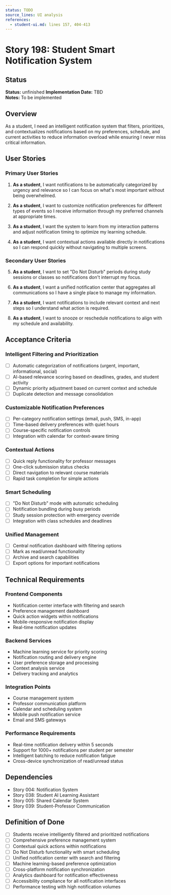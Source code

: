 ```yaml
---
status: TODO
source_lines: UI analysis
references:
  - student-ui.md: lines 157, 404-413
---
```

# Story 198: Student Smart Notification System

## Status
**Status:** unfinished
**Implementation Date:** TBD  
**Notes:** To be implemented

## Overview

As a student, I need an intelligent notification system that filters, prioritizes, and contextualizes notifications based on my preferences, schedule, and current activities to reduce information overload while ensuring I never miss critical information.

## User Stories

### Primary User Stories

1. **As a student**, I want notifications to be automatically categorized by urgency and relevance so I can focus on what's most important without being overwhelmed.

2. **As a student**, I want to customize notification preferences for different types of events so I receive information through my preferred channels at appropriate times.

3. **As a student**, I want the system to learn from my interaction patterns and adjust notification timing to optimize my learning schedule.

4. **As a student**, I want contextual actions available directly in notifications so I can respond quickly without navigating to multiple screens.

### Secondary User Stories

5. **As a student**, I want to set "Do Not Disturb" periods during study sessions or classes so notifications don't interrupt my focus.

6. **As a student**, I want a unified notification center that aggregates all communications so I have a single place to manage my information.

7. **As a student**, I want notifications to include relevant context and next steps so I understand what action is required.

8. **As a student**, I want to snooze or reschedule notifications to align with my schedule and availability.

## Acceptance Criteria

### Intelligent Filtering and Prioritization
- [ ] Automatic categorization of notifications (urgent, important, informational, social)
- [ ] AI-based relevance scoring based on deadlines, grades, and student activity
- [ ] Dynamic priority adjustment based on current context and schedule
- [ ] Duplicate detection and message consolidation

### Customizable Notification Preferences
- [ ] Per-category notification settings (email, push, SMS, in-app)
- [ ] Time-based delivery preferences with quiet hours
- [ ] Course-specific notification controls
- [ ] Integration with calendar for context-aware timing

### Contextual Actions
- [ ] Quick reply functionality for professor messages
- [ ] One-click submission status checks
- [ ] Direct navigation to relevant course materials
- [ ] Rapid task completion for simple actions

### Smart Scheduling
- [ ] "Do Not Disturb" mode with automatic scheduling
- [ ] Notification bundling during busy periods
- [ ] Study session protection with emergency override
- [ ] Integration with class schedules and deadlines

### Unified Management
- [ ] Central notification dashboard with filtering options
- [ ] Mark as read/unread functionality
- [ ] Archive and search capabilities
- [ ] Export options for important notifications

## Technical Requirements

### Frontend Components
- Notification center interface with filtering and search
- Preference management dashboard
- Quick action widgets within notifications
- Mobile-responsive notification display
- Real-time notification updates

### Backend Services
- Machine learning service for priority scoring
- Notification routing and delivery engine
- User preference storage and processing
- Context analysis service
- Delivery tracking and analytics

### Integration Points
- Course management system
- Professor communication platform
- Calendar and scheduling system
- Mobile push notification service
- Email and SMS gateways

### Performance Requirements
- Real-time notification delivery within 5 seconds
- Support for 1000+ notifications per student per semester
- Intelligent batching to reduce notification fatigue
- Cross-device synchronization of read/unread status

## Dependencies

- Story 004: Notification System
- Story 038: Student AI Learning Assistant
- Story 005: Shared Calendar System
- Story 039: Student-Professor Communication

## Definition of Done

- [ ] Students receive intelligently filtered and prioritized notifications
- [ ] Comprehensive preference management system
- [ ] Contextual quick actions within notifications
- [ ] Do Not Disturb functionality with smart scheduling
- [ ] Unified notification center with search and filtering
- [ ] Machine learning-based preference optimization
- [ ] Cross-platform notification synchronization
- [ ] Analytics dashboard for notification effectiveness
- [ ] Accessibility compliance for all notification interfaces
- [ ] Performance testing with high notification volumes
